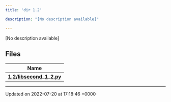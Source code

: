 ```yaml
---
title: 'dir 1.2'

description: "[No description available]"

---
```







[No description available]

## Files

| Name           |
| -------------- |
| **[1.2/libsecond_1_2.py](/documentation/code/files/libsecond__1__2_8py/#file-libsecond-1-2.py)**  |






-------------------------------

Updated on 2022-07-20 at 17:18:46 +0000
